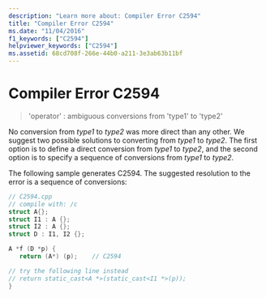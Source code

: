 ```yaml
---
description: "Learn more about: Compiler Error C2594"
title: "Compiler Error C2594"
ms.date: "11/04/2016"
f1_keywords: ["C2594"]
helpviewer_keywords: ["C2594"]
ms.assetid: 68cd708f-266e-44b0-a211-3e3ab63b11bf
---
```

# Compiler Error C2594

> 'operator' : ambiguous conversions from 'type1' to 'type2'

No conversion from *type1* to *type2* was more direct than any other. We suggest two possible solutions to converting from *type1* to *type2*. The first option is to define a direct conversion from *type1* to *type2*, and the second option is to specify a sequence of conversions from *type1* to *type2*.

The following sample generates C2594. The suggested resolution to the error is a sequence of conversions:

```cpp
// C2594.cpp
// compile with: /c
struct A{};
struct I1 : A {};
struct I2 : A {};
struct D : I1, I2 {};

A *f (D *p) {
   return (A*) (p);    // C2594

// try the following line instead
// return static_cast<A *>(static_cast<I1 *>(p));
}
```

